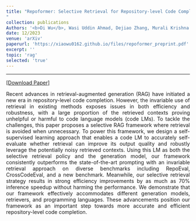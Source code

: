 ```yaml
---
title: "Repoformer: Selective Retrieval for Repository-level Code Completion
"
collection: publications
Authors: '<b>Di Wu</b>, Wasi Uddin Ahmad, Dejiao Zhang, Murali Krishna Ramanathan, and Xiaofei Ma'
date: 12/2023
venue: 'arXiv'
paperurl: 'https://xiaowu0162.github.io/files/repoformer_preprint.pdf'
excerpt: ''
topic: 'rag'
selected: 'true'
---
```

---
<a href='https://xiaowu0162.github.io/files/repoformer_preprint.pdf' target="_blank">[Download Paper]</a>

<p align="justify">
Recent advances in retrieval-augmented generation (RAG) have initiated a new era in repository-level code completion. However, the invariable use of retrieval in existing methods exposes issues in both efficiency and robustness, with a large proportion of the retrieved contexts proving unhelpful or harmful to code 
language models (code LMs). To tackle the challenges, this paper proposes a selective RAG framework where retrieval is avoided when unnecessary. To power this framework, we design a self-supervised learning approach that enables a code LM to accurately self-evaluate whether retrieval can improve its output quality and robustly leverage the potentially noisy retrieved contexts. Using this LM as both the selective retrieval policy and the generation model, our framework consistently outperforms  the state-of-the-art prompting with an invariable retrieval approach on diverse benchmarks including RepoEval, CrossCodeEval, and a new benchmark. Meanwhile, our selective retrieval strategy results in strong efficiency improvements by as much as 70% inference speedup without harming  the performance. We demonstrate that our framework effectively accommodates different generation models, retrievers, and programming languages. These advancements position our framework as an important step towards more accurate and efficient repository-level code completion.
</p>
